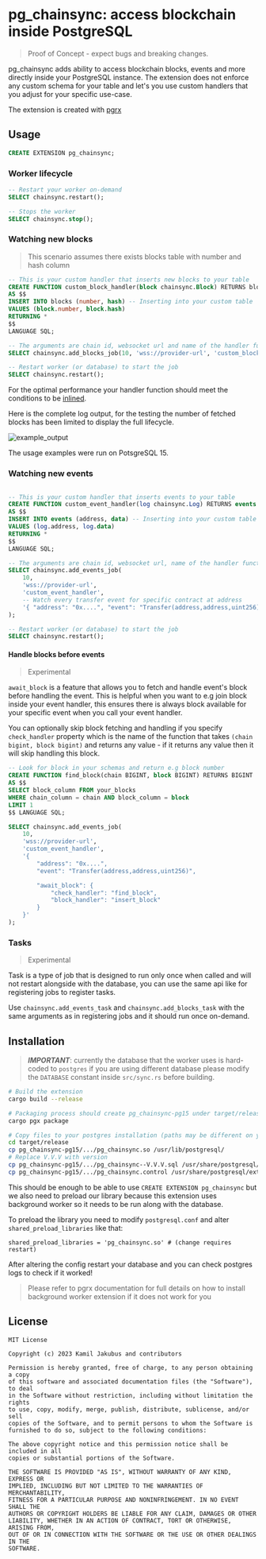 # pg_chainsync: access blockchain inside PostgreSQL

> Proof of Concept - expect bugs and breaking changes.

pg_chainsync adds ability to access blockchain blocks, events and more directly inside your PostgreSQL instance. The extension does not enforce any custom schema for your table and let's you use custom handlers that you adjust for your specific use-case.

The extension is created with [pgrx](https://github.com/tcdi/pgrx)

## Usage

```sql
CREATE EXTENSION pg_chainsync;
```

### Worker lifecycle

```sql
-- Restart your worker on-demand
SELECT chainsync.restart();

-- Stops the worker
SELECT chainsync.stop();
```

### Watching new blocks
> This scenario assumes there exists blocks table with number and hash column

```sql
-- This is your custom handler that inserts new blocks to your table
CREATE FUNCTION custom_block_handler(block chainsync.Block) RETURNS blocks
AS $$
INSERT INTO blocks (number, hash) -- Inserting into your custom table
VALUES (block.number, block.hash)
RETURNING *
$$
LANGUAGE SQL;

-- The arguments are chain id, websocket url and name of the handler function
SELECT chainsync.add_blocks_job(10, 'wss://provider-url', 'custom_block_handler');

-- Restart worker (or database) to start the job
SELECT chainsync.restart();
```

For the optimal performance your handler function should meet the conditions to be [inlined](https://wiki.postgresql.org/wiki/Inlining_of_SQL_functions).

Here is the complete log output, for the testing the number of fetched blocks has been limited to display the full lifecycle.

![example_output](./extra/usage1.png)

The usage examples were run on PotsgreSQL 15.

### Watching new events

```sql

-- This is your custom handler that inserts events to your table
CREATE FUNCTION custom_event_handler(log chainsync.Log) RETURNS events
AS $$
INSERT INTO events (address, data) -- Inserting into your custom table
VALUES (log.address, log.data)
RETURNING *
$$
LANGUAGE SQL;

-- The arguments are chain id, websocket url, name of the handler function and options
SELECT chainsync.add_events_job(
	10,
	'wss://provider-url',
	'custom_event_handler',
	-- Watch every transfer event for specific contract at address
	'{ "address": "0x....", "event": "Transfer(address,address,uint256)" }'
);

-- Restart worker (or database) to start the job
SELECT chainsync.restart();
```

#### Handle blocks before events

> Experimental

`await_block` is a feature that allows you to fetch and handle event's block before handling the event. This is helpful when you want to e.g join block inside your event handler, this ensures there is always block available for your specific event when you call your event handler.

You can optionally skip block fetching and handling if you specify `check_handler` property which is the name of the function that takes `(chain bigint, block bigint)` and returns any value - if it returns any value then it will skip handling this block.


```sql
-- Look for block in your schemas and return e.g block number
CREATE FUNCTION find_block(chain BIGINT, block BIGINT) RETURNS BIGINT
AS $$
SELECT block_column FROM your_blocks
WHERE chain_column = chain AND block_column = block
LIMIT 1
$$ LANGUAGE SQL;

SELECT chainsync.add_events_job(
	10,
	'wss://provider-url',
	'custom_event_handler',
	'{ 
	    "address": "0x....",
	    "event": "Transfer(address,address,uint256)",

	    "await_block": {
	        "check_handler": "find_block",
	        "block_handler": "insert_block"
	    }
	}'
);

```

### Tasks

> Experimental

Task is a type of job that is designed to run only once when called and will not restart alongside with the database, you can use the same api like for registering jobs to register tasks.

Use `chainsync.add_events_task` and `chainsync.add_blocks_task` with the same arguments as in registering jobs and it should run once on-demand.

## Installation

> ***IMPORTANT***: currently the database that the worker uses is hard-coded to `postgres` if you are using different database please modify the `DATABASE` constant inside `src/sync.rs` before building.

```bash
# Build the extension
cargo build --release

# Packaging process should create pg_chainsync-pg15 under target/release
cargo pgx package

# Copy files to your postgres installation (paths may be different on your system)
cd target/release
cp pg_chainsync-pg15/.../pg_chainsync.so /usr/lib/postgresql/
# Replace V.V.V with version
cp pg_chainsync-pg15/.../pg_chainsync--V.V.V.sql /usr/share/postgresql/extension/
cp pg_chainsync-pg15/.../pg_chainsync.control /usr/share/postgresql/extension/  
```

This should be enough to be able to use `CREATE EXTENSION pg_chainsync` but we also need to preload our library because this extension uses background worker so it needs to be run along with the database.

To preload the library you need to modify `postgresql.conf` and alter `shared_preload_libraries` like that:

```
shared_preload_libraries = 'pg_chainsync.so' # (change requires restart)
```

After altering the config restart your database and you can check postgres logs to check if it worked!

> Please refer to pgrx documentation for full details on how to install background worker extension if it does not work for you

## License

```LICENSE
MIT License

Copyright (c) 2023 Kamil Jakubus and contributors

Permission is hereby granted, free of charge, to any person obtaining a copy
of this software and associated documentation files (the "Software"), to deal
in the Software without restriction, including without limitation the rights
to use, copy, modify, merge, publish, distribute, sublicense, and/or sell
copies of the Software, and to permit persons to whom the Software is
furnished to do so, subject to the following conditions:

The above copyright notice and this permission notice shall be included in all
copies or substantial portions of the Software.

THE SOFTWARE IS PROVIDED "AS IS", WITHOUT WARRANTY OF ANY KIND, EXPRESS OR
IMPLIED, INCLUDING BUT NOT LIMITED TO THE WARRANTIES OF MERCHANTABILITY,
FITNESS FOR A PARTICULAR PURPOSE AND NONINFRINGEMENT. IN NO EVENT SHALL THE
AUTHORS OR COPYRIGHT HOLDERS BE LIABLE FOR ANY CLAIM, DAMAGES OR OTHER
LIABILITY, WHETHER IN AN ACTION OF CONTRACT, TORT OR OTHERWISE, ARISING FROM,
OUT OF OR IN CONNECTION WITH THE SOFTWARE OR THE USE OR OTHER DEALINGS IN THE
SOFTWARE.
```
